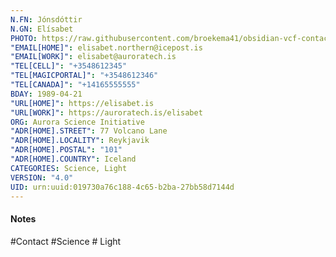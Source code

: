 ```yaml
---
N.FN: Jónsdóttir
N.GN: Elísabet
PHOTO: https://raw.githubusercontent.com/broekema41/obsidian-vcf-contacts/refs/heads/master/assets/demo-data/avatars/avatar2.jpg
"EMAIL[HOME]": elisabet.northern@icepost.is
"EMAIL[WORK]": elisabet@auroratech.is
"TEL[CELL]": "+3548612345"
"TEL[MAGICPORTAL]": "+3548612346"
"TEL[CANADA]": "+14165555555"
BDAY: 1989-04-21
"URL[HOME]": https://elisabet.is
"URL[WORK]": https://auroratech.is/elisabet
ORG: Aurora Science Initiative
"ADR[HOME].STREET": 77 Volcano Lane
"ADR[HOME].LOCALITY": Reykjavik
"ADR[HOME].POSTAL": "101"
"ADR[HOME].COUNTRY": Iceland
CATEGORIES: Science, Light
VERSION: "4.0"
UID: urn:uuid:019730a76c188-4c65-b2ba-27bb58d7144d
---
```

#### Notes



#Contact #Science # Light
